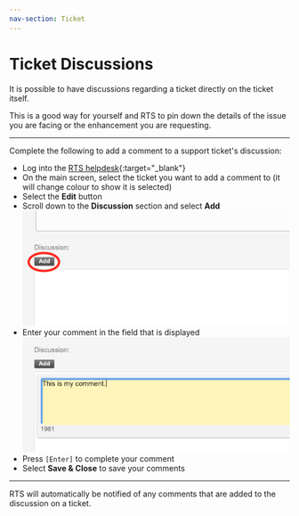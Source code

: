 ```yaml
---
nav-section: Ticket
---
```

# Ticket Discussions

It is possible to have discussions regarding a ticket directly on the ticket itself.

This is a good way for yourself and RTS to pin down the details of the issue you are facing or the enhancement you are requesting.

___
Complete the following to add a comment to a support ticket's discussion:

- Log into the [RTS helpdesk](https://helpdesk.rts-solutions.net){:target="_blank"}
- On the main screen, select the ticket you want to add a comment to (it will change colour to show it is selected)
- Select the **Edit** button
- Scroll down to the **Discussion** section and select **Add**
![Discussion Add Button](/assets/images/dicusssion-add-button.png)
- Enter your comment in the field that is displayed
![Discussion Enter Comment](/assets/images/discussion-enter-comment.png)
- Press `[Enter]` to complete your comment
- Select **Save & Close** to save your comments

___
RTS will automatically be notified of any comments that are added to the discussion on a ticket.
